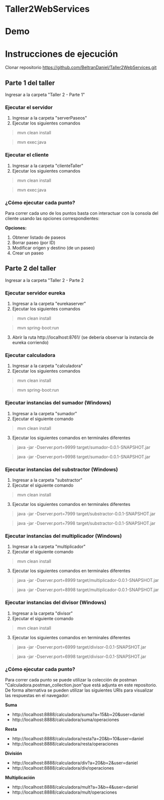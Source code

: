 # Taller2WebServices

# Demo

# Instrucciones de ejecución
Clonar repositorio https://github.com/BeltranDaniel/Taller2WebServices.git
## Parte 1 del taller
Ingresar a la carpeta "Taller 2 - Parte 1"
### Ejecutar el servidor 
1. Ingresar a la carpeta "serverPaseos"
2. Ejecutar los siguientes comandos 
> mvn clean install

> mvn exec:java
### Ejecutar el cliente 
1. Ingresar a la carpeta "clienteTaller"
2. Ejecutar los siguientes comandos 
> mvn clean install

> mvn exec:java

### ¿Cómo ejecutar cada punto?
Para correr cada uno de los puntos basta con interactuar con la consola del cliente usando las opciones correspondientes:

**Opciones:**
1. Obtener listado de paseos
2. Borrar paseo (por ID)
3. Modificar origen y destino (de un paseo)
4. Crear un paseo

## Parte 2 del taller
Ingresar a la carpeta "Taller 2 - Parte 2

### Ejecutar servidor eureka
1. Ingresar a la carpeta "eurekaserver"
2. Ejecutar los siguientes comandos
> mvn clean install

> mvn spring-boot:run

3. Abrir la ruta http://localhost:8761/ (se debería observar la instancia de eureka corriendo)

### Ejecutar calculadora
1. Ingresar a la carpeta "calculadora"
2. Ejecutar los siguientes comandos
> mvn clean install

> mvn spring-boot:run

### Ejecutar instancias del sumador (Windows)
1. Ingresar a la carpeta "sumador"
2. Ejecutar el siguiente comando
> mvn clean install
3. Ejecutar los siguientes comandos en terminales diferentes
> java -jar -Dserver.port=9999 target/sumador-0.0.1-SNAPSHOT.jar

> java -jar -Dserver.port=9998 target/sumador-0.0.1-SNAPSHOT.jar

### Ejecutar instancias del substractor (Windows)
1. Ingresar a la carpeta "substractor"
2. Ejecutar el siguiente comando
> mvn clean install
3. Ejecutar los siguientes comandos en terminales diferentes
> java -jar -Dserver.port=7999 target/substractor-0.0.1-SNAPSHOT.jar

> java -jar -Dserver.port=7998 target/substractor-0.0.1-SNAPSHOT.jar

### Ejecutar instancias del multiplicador (Windows)
1. Ingresar a la carpeta "multiplicador"
2. Ejecutar el siguiente comando
> mvn clean install
3. Ejecutar los siguientes comandos en terminales diferentes
> java -jar -Dserver.port=8999 target/multiplicador-0.0.1-SNAPSHOT.jar

> java -jar -Dserver.port=8998 target/multiplicador-0.0.1-SNAPSHOT.jar

### Ejecutar instancias del divisor (Windows)
1. Ingresar a la carpeta "divisor"
2. Ejecutar el siguiente comando
> mvn clean install
3. Ejecutar los siguientes comandos en terminales diferentes
> java -jar -Dserver.port=6999 target/divisor-0.0.1-SNAPSHOT.jar

> java -jar -Dserver.port=6998 target/divisor-0.0.1-SNAPSHOT.jar

### ¿Cómo ejecutar cada punto?
Para correr cada punto se puede utilizar la colección de postman "Calculadora.postman_collection.json"que está adjunta en este repositorio.
De forma alternativa se pueden utilizar las siguientes URIs para visualizar las respuestas en el navegador:

**Suma**
* http://localhost:8888/calculadora/suma?a=15&b=20&user=daniel
* http://localhost:8888/calculadora/suma/operaciones


**Resta**
* http://localhost:8888/calculadora/resta?a=20&b=10&user=daniel
* http://localhost:8888/calculadora/resta/operaciones

**División**
* http://localhost:8888/calculadora/div?a=20&b=2&user=daniel
* http://localhost:8888/calculadora/div/operaciones

**Multiplicación**
* http://localhost:8888/calculadora/mult?a=3&b=4&user=daniel
* http://localhost:8888/calculadora/mult/operaciones


